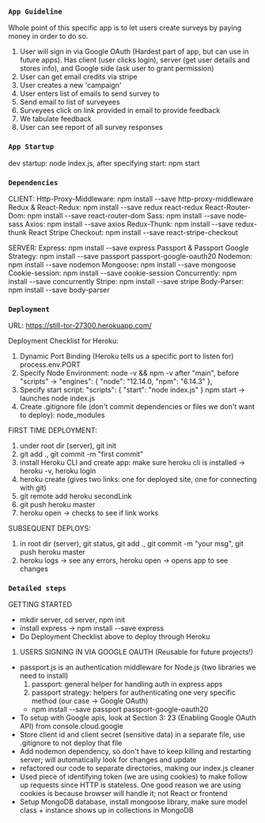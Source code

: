 ### `App Guideline`

Whole point of this specific app is to let users create surveys by paying money in order to do so.

1. User will sign in via Google OAuth (Hardest part of app, but can use in future apps). Has client (user clicks login), server (get user details and stores info), and Google side (ask user to grant permission)
2. User can get email credits via stripe
3. User creates a new 'campaign'
4. User enters list of emails to send survey to
5. Send email to list of surveyees
6. Surveyees click on link provided in email to provide feedback
7. We tabulate feedback
8. User can see report of all survey responses

### `App Startup`

dev startup: node index.js, after specifying start: npm start

### `Dependencies`

CLIENT:
Http-Proxy-Middleware: npm install --save http-proxy-middleware
Redux & React-Redux: npm install --save redux react-redux
React-Router-Dom: npm install --save react-router-dom
Sass: npm install --save node-sass
Axios: npm install --save axios
Redux-Thunk: npm install --save redux-thunk
React Stripe Checkout: npm install --save react-stripe-checkout

SERVER:
Express: npm install --save express
Passport & Passport Google Strategy: npm install --save passport passport-google-oauth20
Nodemon: npm install --save nodemon
Mongoose: npm install --save mongoose
Cookie-session: npm install --save cookie-session
Concurrently: npm install --save concurrently
Stripe: npm install --save stripe
Body-Parser: npm install --save body-parser

### `Deployment`

URL: https://still-tor-27300.herokuapp.com/

Deployment Checklist for Heroku:

1. Dynamic Port Binding (Heroku tells us a specific port to listen for) process.env.PORT
2. Specify Node Environment:
   node -v && npm -v
   after "main", before "scripts" ->
   "engines": {
   "node": "12.14.0,
   "npm": "6.14.3"
   },
3. Specify start script:
   "scripts": {
   "start": "node index.js"
   }
   npm start -> launches node index.js
4. Create .gitignore file (don't commit dependencies or files we don't want to deploy):
   node_modules

FIRST TIME DEPLOYMENT:

1. under root dir (server), git init
2. git add ., git commit -m "first commit"
3. install Heroku CLI and create app: make sure heroku cli is installed -> heroku -v, heroku login
4. heroku create (gives two links: one for deployed site, one for connecting with git)
5. git remote add heroku secondLink
6. git push heroku master
7. heroku open -> checks to see if link works

SUBSEQUENT DEPLOYS:

1. in root dir (server), git status, git add ., git commit -m "your msg", git push heroku master
2. heroku logs -> see any errors, heroku open -> opens app to see changes

### `Detailed steps`

GETTING STARTED

- mkdir server, cd server, npm init
- install express -> npm install --save express
- Do Deployment Checklist above to deploy through Heroku

1. USERS SIGNING IN VIA GOOGLE OAUTH (Reusable for future projects!)

- passport.js is an authentication middleware for Node.js (two libraries we need to install)
  1. passport: general helper for handling auth in express apps
  2. passport strategy: helpers for authenticating one very specific method (our case -> Google OAuth)
  - npm install --save passport passport-google-oauth20
- To setup with Google apis, look at Section 3: 23 (Enabling Google OAuth API) from console.cloud.google
- Store client id and client secret (sensitive data) in a separate file, use .gitignore to not deploy that file
- Add nodemon dependency, so don't have to keep killing and restarting server; will automatically look for changes and update
- refactored our code to separate directories, making our index.js cleaner
- Used piece of identifying token (we are using cookies) to make follow up requests since HTTP is stateless. One good reason we are using cookies is because browser will handle it; not React or frontend
- Setup MongoDB database, install mongoose library, make sure model class + instance shows up in collections in MongoDB
